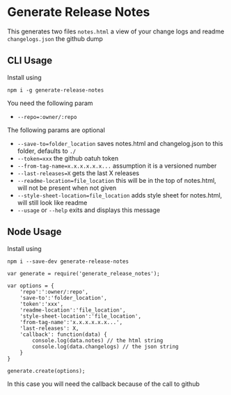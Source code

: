 # Generate Release Notes

This generates two files
```notes.html``` a view of your change logs and readme
```changelogs.json``` the github dump

## CLI Usage

Install using

```npm i -g generate-release-notes```

You need the following param

* ```--repo=:owner/:repo```

The following params are optional

* ```--save-to=folder_location``` saves notes.html and changelog.json to this folder, defaults to ```./```
* ```--token=xxx``` the github oatuh token
* ```--from-tag-name=x.x.x.x.x.x...``` assumption it is
a versioned number
* ```--last-releases=X``` gets the last X releases
* ```--readme-location=file_location``` this will be in the top of notes.html, will not be present when not given
* ```--style-sheet-location=file_location``` adds style sheet for notes.html, will still look like readme
* ```--usage``` or ```--help``` exits and displays this message

## Node Usage
Install using

```npm i --save-dev generate-release-notes```

```
var generate = require('generate_release_notes');

var options = {
    'repo':':owner/:repo',
    'save-to':'folder_location',
    'token':'xxx',
    'readme-location':'file_location',
    'style-sheet-location':'file_location',
    'from-tag-name':'x.x.x.x.x.x...',
    'last-releases': X,
    'callback': function(data) {
        console.log(data.notes) // the html string
        console.log(data.changelogs) // the json string
    }
}

generate.create(options);
```

In this case you will need the callback because of the call to github